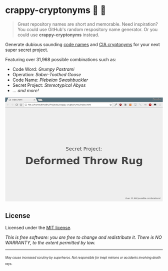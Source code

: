 # crappy-cryptonyms :100: :poop:

> Great repository names are short and memorable. Need inspiration? You could use GitHub's random respository name generator. Or you could use **crappy-cryptonyms** instead.

Generate dubious sounding [code names](https://en.wikipedia.org/wiki/Code_name) and [CIA cryptonyms](https://en.wikipedia.org/wiki/CIA_cryptonym) for your next super secret project.

Featuring over 31,968 possible combinations such as:

- Code Word: *Grumpy Pastrami*
- Operation: *Saber-Toothed Goose*
- Code Name: *Plebeian Swashbuckler*
- Secret Project: *Stereotypical Abyss*
- *... and more!*

![](screenshot.png)

## License

Licensed under the [MIT license](https://github.com/keithieopia/crappy-cryptonyms/blob/master/LICENSE).

*This is free software: you are free to change and redistribute it. There is NO WARRANTY, to the extent permitted by law.*

---

<sup><sub><em>
May cause increased scrutiny by superheros. Not responsible for inept minions or accidents involving death rays.
</em></sub></sup>